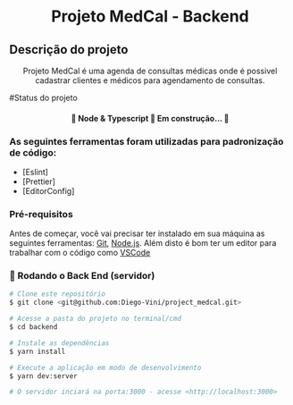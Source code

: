 <h1 align="center">Projeto MedCal - Backend</h1>

## Descrição do projeto
<p align="center">Projeto MedCal é uma agenda de consultas médicas onde é possivel cadastrar clientes e médicos para agendamento  de consultas.</p>

#Status do projeto
<h4 align="center"> 
	🚧  Node & Typescript 🚀 Em construção...  🚧
</h4>

### As seguintes ferramentas foram utilizadas para padronização de código:

- [Eslint]
- [Prettier]
- [EditorConfig]

### Pré-requisitos

Antes de começar, você vai precisar ter instalado em sua máquina as seguintes ferramentas:
[Git](https://git-scm.com), [Node.js](https://nodejs.org/en/). 
Além disto é bom ter um editor para trabalhar com o código como [VSCode](https://code.visualstudio.com/)

### 🎲 Rodando o Back End (servidor)

```bash
# Clone este repositório
$ git clone <git@github.com:Diego-Vini/project_medcal.git>

# Acesse a pasta do projeto no terminal/cmd
$ cd backend

# Instale as dependências
$ yarn install

# Execute a aplicação em modo de desenvolvimento
$ yarn dev:server

# O servidor inciará na porta:3000 - acesse <http://localhost:3000>
```
